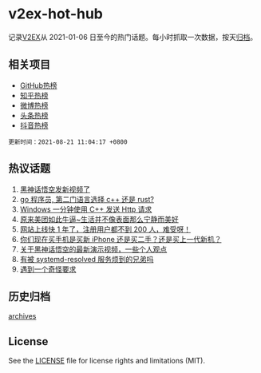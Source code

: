 # v2ex-hot-hub

 记录[V2EX](https://www.v2ex.com/)从 2021-01-06 日至今的热门话题。每小时抓取一次数据，按天[归档](archives)。
 
 ## 相关项目

- [GitHub热榜](https://github.com/snaildev/github-hot-hub)
- [知乎热榜](https://github.com/snaildev/zhihu-hot-hub)
- [微博热榜](https://github.com/snaildev/weibo-hot-hub)
- [头条热榜](https://github.com/snaildev/toutiao-hot-hub)
- [抖音热榜](https://github.com/snaildev/douyin-hot-hub)


 `更新时间：2021-08-21 11:04:17 +0800`

## 热议话题

1. [黑神话悟空发新视频了](https://www.v2ex.com/t/796970)
1. [go 程序员, 第二门语言选择 c++ 还是 rust?](https://www.v2ex.com/t/796969)
1. [Windows 一分钟使用 C++ 发送 Http 请求](https://www.v2ex.com/t/796981)
1. [原来美团如此牛逼~生活并不像表面那么宁静而美好](https://www.v2ex.com/t/797025)
1. [网站上线快 1 年了，注册用户都不到 200 人，难受呀！](https://www.v2ex.com/t/797038)
1. [你们现在买手机是买新 iPhone 还是买二手？还是买上一代新机？](https://www.v2ex.com/t/797055)
1. [关于黑神话悟空的最新演示视频，一些个人观点](https://www.v2ex.com/t/797016)
1. [有被 systemd-resolved 服务烦到的兄弟吗](https://www.v2ex.com/t/796978)
1. [遇到一个奇怪要求](https://www.v2ex.com/t/796971)

## 历史归档

[archives](archives)

## License

See the [LICENSE](LICENSE) file for license rights and limitations (MIT).
